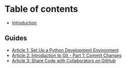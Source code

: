# Table of contents

* [Introduction](README.md)

## Guides <a id="Guides"></a>
* [Article 1: Set Up a Python Development Environment](Guides/1-set-up-python-dev-env.md)
* [Article 2: Introduction to Git - Part 1: Commit Changes](Guides/2-intro-to-git-part-1-commit-changes.md)
* [Article 3: Share Code with Collaborators on GitHub](Guides/3-collaborate-with-others-on-GitHub.md)

